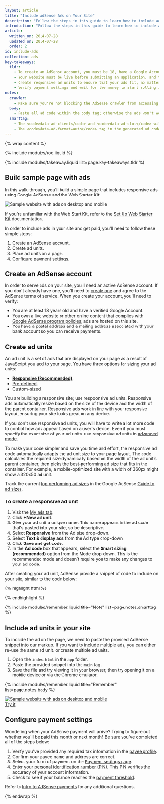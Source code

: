 ```yaml
---
layout: article
title: "Include AdSense Ads on Your Site"
description: "Follow the steps in this guide to learn how to include ads in your site. Create an AdSense account, create ad units, place the units in your site, configure payment settings, and get paid."
introduction: "Follow the steps in this guide to learn how to include ads in your site. Create an AdSense account, create ad units, place the units in your site, configure payment settings, and get paid."
article:
  written_on: 2014-07-28
  updated_on: 2014-07-28
  order: 2
id: include-ads
collection: ads
key-takeaways:
  tldr: 
    - To create an AdSense account, you must be 18, have a Google Account, and address.
    - Your website must be live before submitting an application, and the website content must comply with AdSense policies.
    - Create responsive ad units to ensure that your ads fit, no matter what device a user views them on.
    - Verify payment settings and wait for the money to start rolling in.
notes:
  crawler:
    - Make sure you're not blocking the AdSense crawler from accessing your site (see <a href="https://support.google.com/adsense/answer/10532">this help topic</a>). 
  body:
    - Paste all ad code within the body tag; otherwise the ads won't work.
  smarttag:
    - The <code>data-ad-client</code> and <code>data-ad-slot</code> will be unique for each ad you generate.
    - The <code>data-ad-format=auto</code> tag in the generated ad code enables the smart sizing behavior for the responsive ad unit.
---
```


{% wrap content %}

{% include modules/toc.liquid %}

{% include modules/takeaway.liquid list=page.key-takeaways.tldr %}

## Build sample page with ads

In this walk-through, you'll build a simple page that includes responsive ads
using Google AdSense and the Web Starter Kit:

<img src="images/ad-ss-600.png" sizes="100vw" 
  srcset="images/ad-ss-1200.png 1200w, 
          images/ad-ss-900.png 900w,
          images/ad-ss-600.png 600w, 
          images/ad-ss-300.png 300w" 
  alt="Sample website with ads on desktop and mobile">

If you're unfamiliar with the Web Start Kit, refer to the
[Set Up Web Starter Kit]({{site.baseurl}}/tools/setup/setup_kit.html) documentation.

In order to include ads in your site and get paid, you'll need to follow these simple steps:

1. Create an AdSense account.
2. Create ad units.
3. Place ad units on a page.
4. Configure payment settings.

## Create an AdSense account
In order to serve ads on your site, you'll need an active AdSense account. If
you don't already have one, you'll need to [create one](https://www.google.com/adsense/) and agree to the
AdSense terms of service.  When you create your account, you'll need to verify:

* You are at least 18 years old and have a verified Google Account.
* You own a live website or other online content that complies with
[Google AdSense program policies](https://support.google.com/adsense/answer/48182);
ads are hosted on this site.
* You have a postal address and a mailing address associated with your bank account
so you can receive payments.

## Create ad units

An ad unit is a set of ads that are displayed on your page as a result of 
JavaScript you add to your page.  You have three options for sizing your ad
units:

* **[Responsive (Recommended)](https://support.google.com/adsense/answer/3213689)**. 
* [Pre-defined](https://support.google.com/adsense/answer/6002621).
* [Custom-sized](https://support.google.com/adsense/answer/3289364).

You are building a responsive site; use respoonsive ad units.
Responsive ads automatically resize based on the size of the device
and the width of the parent container.
Responsive ads work in line with your responsive layout,
ensuring your site looks great on any device.

If you don't use responsive ad units, you will have to write a lot more code 
to control how ads appear based on a user's device. Even if you must specify 
the exact size of your ad units, use responsive ad units in 
[advanced mode]({{site.baseurl}}/monetization/ads/customize-ads.html#what-if-responsive-sizing-isnt-enough).

To make your code simpler and save you time and effort,
the responsive ad code automatically adapts the ad unit size to your page layout.
The code calculates the required size dynamically based on the width of the ad unit’s parent container,
then picks the best-performing ad size that fits in the container.
For example, a mobile-optimized site with a width of 360px might show a 320x50 ad unit.

Track the current
[top performing ad sizes](https://support.google.com/adsense/answer/6002621#top)
in the Google AdSense
[Guide to ad sizes](https://support.google.com/adsense/answer/6002621#top).

### To create a responsive ad unit

1. Visit the [My ads tab](https://www.google.com/adsense/app#myads-springboard).
2. Click <strong>+New ad unit</strong>.
3. Give your ad unit a unique name. This name appears in the ad code that's
pasted into your site, so be descriptive.
4. Select <strong>Responsive</strong> from the Ad size drop-down.
5. Select <strong>Text & display ads</strong> from the Ad type drop-down.
6. Click <strong>Save and get code</strong>.
7. In the <strong>Ad code</strong> box that appears, select the 
<strong>Smart sizing (recommended)</strong> option from the Mode drop-down. 
This is the recommended mode and doesn’t require you to make any changes to
your ad code.

After creating your ad unit, AdSense provide a snippet of code to include 
on your site, similar to the code below:

{% highlight html %}
<script async src="//pagead2.googlesyndication.com/pagead/js/adsbygoogle.js"></script>
<!-- Top ad in web starter kit sample -->
<ins class="adsbygoogle"
  style="display:block"
  data-ad-client="XX-XXX-XXXXXXXXXXXXXXXX"
  data-ad-slot="XXXXXXXXXX"
  data-ad-format="auto"></ins>
<script>
  (adsbygoogle = window.adsbygoogle || []).push({});
</script>
{% endhighlight %}

{% include modules/remember.liquid title="Note" list=page.notes.smarttag %}

## Include ad units in your site

To include the ad on the page, we need to paste the provided AdSense snippet
into our markup.  If you want to include multiple ads, you can either 
re-use the same ad unit, or create multiple ad units.

1. Open the `index.html` in the `app` folder.
2. Paste the provided snippet into the `main` tag.
3. Save the file and try viewing it in your browser, then try opening it on a 
mobile device or via the Chrome emulator.

{% include modules/remember.liquid title="Remember" list=page.notes.body %}

<div>
  <a href="/web/fundamentals/resources/samples/monetization/ads/">
    <img src="images/ad-ss-600.png" sizes="100vw" 
      srcset="images/ad-ss-1200.png 1200w, 
              images/ad-ss-900.png 900w,
              images/ad-ss-600.png 600w, 
              images/ad-ss-300.png 300w" 
      alt="Sample website with ads on desktop and mobile">
    <br>
    Try it
  </a>
</div>

## Configure payment settings

Wondering when your AdSense payment will arrive? Trying to figure out whether
you'll be paid this month or next month? Be sure you've completed all of
the steps below:

1. Verify you've provided any required tax information in the [payee profile](https://www.google.com/adsense/app#payments3/h=BILLING_PROFILE). 
2. Confirm your payee name and address are correct.
3. Select your form of payment on the [Payment settings page](https://www.google.com/adsense/app#payments3/h=ACCOUNT_SETTINGS).
4. Enter your [personal identification number (PIN)](https://support.google.com/adsense/answer/157667). This PIN verifies the accuracy of your account information.
5. Check to see if your balance reaches the [payment threshold](https://support.google.com/adsense/answer/1709871). 

Refer to [Intro to AdSense payments](https://support.google.com/adsense/answer/1709858)
for any additional questions.

{% endwrap %}
